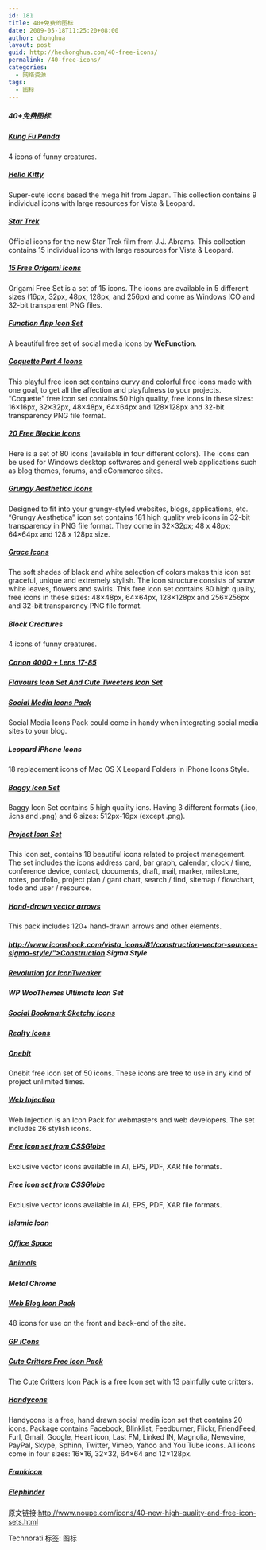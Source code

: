 ```yaml
---
id: 181
title: 40+免费的图标
date: 2009-05-18T11:25:20+08:00
author: chonghua
layout: post
guid: http://hechonghua.com/40-free-icons/
permalink: /40-free-icons/
categories:
  - 网络资源
tags:
  - 图标
---
```

##### 40+免费图标.

<!--more-->

##### [Kung Fu Panda](http://mhmoodzaidan.deviantart.com/art/Kung-Fu-Panda-119349301)

[](http://mhmoodzaidan.deviantart.com/art/Kung-Fu-Panda-119349301)

4 icons of funny creatures.

##### [Hello Kitty](http://iconfactory.com/freeware/preview/helo)

[](http://iconfactory.com/freeware/preview/helo)

Super-cute icons based the mega hit from Japan. This collection contains 9 individual icons with large resources for Vista & Leopard.

##### [Star Trek](http://iconfactory.com/freeware/preview/trxi) 

[](http://iconfactory.com/freeware/preview/trxi)

Official icons for the new Star Trek film from J.J. Abrams. This collection contains 15 individual icons with large resources for Vista & Leopard.

##### [15 Free Origami Icons](http://icondock.com/free/15-free-origami-icons)

[](http://icondock.com/free/15-free-origami-icons)

Origami Free Set is a set of 15 icons. The icons are available in 5 different sizes (16px, 32px, 48px, 128px, and 256px) and come as Windows ICO and 32-bit transparent PNG files. 

##### [Function App Icon Set](http://wefunction.com/2009/05/free-social-icons-app-icons/)

[](http://wefunction.com/2009/05/free-social-icons-app-icons/)

A beautiful free set of social media icons by **WeFunction**.

##### [Coquette Part 4 Icons](http://dryicons.com/free-icons/preview/coquette-part-4-icons-set/)

[](http://dryicons.com/free-icons/preview/coquette-part-4-icons-set/)

This playful free icon set contains curvy and colorful free icons made with one goal, to get all the affection and playfulness to your projects. “Coquette” free icon set contains 50 high quality, free icons in these sizes: 16×16px, 32×32px, 48×48px, 64×64px and 128×128px and 32-bit transparency PNG file format.

##### [20 Free Blockie Icons](http://icondock.com/free/20-free-blockie-icons)

[](http://icondock.com/free/20-free-blockie-icons)

Here is a set of 80 icons (available in four different colors). The icons can be used for Windows desktop softwares and general web applications such as blog themes, forums, and eCommerce sites.

##### [Grungy Aesthetica Icons](http://dryicons.com/free-icons/preview/grungy-aesthetica-icons-set/)

[](http://dryicons.com/free-icons/preview/grungy-aesthetica-icons-set/)

Designed to fit into your grungy-styled websites, blogs, applications, etc. “Grungy Aesthetica” icon set contains 181 high quality web icons in 32-bit transparency in PNG file format. They come in 32×32px; 48 x 48px; 64×64px and 128 x 128px size.

##### [Grace Icons](http://dryicons.com/free-icons/preview/grace-icons-set/)

[](http://dryicons.com/free-icons/preview/grace-icons-set/)

The soft shades of black and white selection of colors makes this icon set graceful, unique and extremely stylish. The icon structure consists of snow white leaves, flowers and swirls. This free icon set contains 80 high quality, free icons in these sizes: 48×48px, 64×64px, 128×128px and 256×256px and 32-bit transparency PNG file format.

##### Block Creatures</p> 

4 icons of funny creatures.

##### [Canon 400D + Lens 17-85](http://www.midtonedesign.com/portfolio/category/goodies/)

[](http://www.midtonedesign.com/portfolio/category/goodies/)

##### [Flavours Icon Set And Cute Tweeters Icon Set](http://www.smashingmagazine.com/2009/01/23/friday-freebies-flavours-icon-set-and-cute-tweeters-icon-set/)

[](http://www.smashingmagazine.com/2009/01/23/friday-freebies-flavours-icon-set-and-cute-tweeters-icon-set/)

[](http://www.smashingmagazine.com/2009/01/23/friday-freebies-flavours-icon-set-and-cute-tweeters-icon-set/)

##### [Social Media Icons Pack](http://www.blogperfume.com/social-media-icons-pack-in-3-sizes-for-download/)

[](http://www.blogperfume.com/social-media-icons-pack-in-3-sizes-for-download/)

Social Media Icons Pack could come in handy when integrating social media sites to your blog.

##### Leopard iPhone Icons</p> 

18 replacement icons of Mac OS X Leopard Folders in iPhone Icons Style.

##### [Baggy Icon Set](http://freebiesdock.com/baggy-icon-set-released/)

[](http://freebiesdock.com/baggy-icon-set-released/)

Baggy Icon Set contains 5 high quality icns. Having 3 different formats (.ico, .icns and .png) and 6 sizes: 512px-16px (except .png).

##### [Project Icon Set](http://www.smashingmagazine.com/2009/04/27/project-icon-set-for-free-download/)

[](http://www.smashingmagazine.com/2009/04/27/project-icon-set-for-free-download/)

This icon set, contains 18 beautiful icons related to project management. The set includes the icons address card, bar graph, calendar, clock / time, conference device, contact, documents, draft, mail, marker, milestone, notes, portfolio, project plan / gant chart, search / find, sitemap / flowchart, todo and user / resource.

##### [Hand-drawn vector arrows](http://thinkdesignblog.com/120-handdrawn-vector-arrows.htm)

[](http://thinkdesignblog.com/120-handdrawn-vector-arrows.htm)

This pack includes 120+ hand-drawn arrows and other elements.

##### http://www.iconshock.com/vista_icons/81/construction-vector-sources-sigma-style/">Construction Sigma Style</p> 

##### [Revolution for IconTweaker](http://shamka.deviantart.com/art/Revolution-for-IconTweaker-112327717)

[](http://shamka.deviantart.com/art/Revolution-for-IconTweaker-112327717)

##### WP WooThemes Ultimate Icon Set</p> 

##### [Social Bookmark Sketchy Icons](http://www.snap2objects.com/2009/02/05/social-bookmark-sketchy-icons/)

[](http://www.snap2objects.com/2009/02/05/social-bookmark-sketchy-icons/)

##### [Realty Icons](http://vlademareous.deviantart.com/art/realty-icons-106500108)

[](http://vlademareous.deviantart.com/art/realty-icons-106500108)

##### [Onebit](http://www.icojoy.com/articles/44/) 

[](http://www.icojoy.com/articles/44/)

Onebit free icon set of 50 icons. These icons are free to use in any kind of project unlimited times.

##### [Web Injection](http://www.tutorial9.net/resources/free-icon-pack-web-injection/)

[](http://www.tutorial9.net/resources/free-icon-pack-web-injection/)

Web Injection is an Icon Pack for webmasters and web developers. The set includes 26 stylish icons.

##### [Free icon set from CSSGlobe](http://cssglobe.com/post/3949/interview-with-logo-designer-luka-pensa)

[](http://cssglobe.com/post/3949/interview-with-logo-designer-luka-pensa)

Exclusive vector icons available in AI, EPS, PDF, XAR file formats.

##### [Free icon set from CSSGlobe](http://delta909.deviantart.com/art/PoleStack-102221509)

[](http://delta909.deviantart.com/art/PoleStack-102221509)

Exclusive vector icons available in AI, EPS, PDF, XAR file formats.

##### [Islamic Icon](http://ademmm.deviantart.com/art/Islamic-Icon-122467965)

[](http://ademmm.deviantart.com/art/Islamic-Icon-122467965)

##### [Office Space](http://www.visualpharm.com/office_space_icon_set/)

[](http://www.visualpharm.com/office_space_icon_set/)

##### [Animals](http://www.visualpharm.com/animals_icon_set/)

[](http://www.visualpharm.com/animals_icon_set/)

##### Metal Chrome</p> 

##### [Web Blog Icon Pack](http://semlabs.co.uk/journal/sem-labs-web-blog-icon-pack)

[](http://semlabs.co.uk/journal/sem-labs-web-blog-icon-pack)

48 icons for use on the front and back-end of the site.

##### [GP iCons](http://myspace4art.deviantart.com/art/GP-iCons-109636549)

[](http://myspace4art.deviantart.com/art/GP-iCons-109636549)

##### [Cute Critters Free Icon Pack](http://www.tutorial9.net/resources/cute-critters-free-icon-pack/)

[](http://www.tutorial9.net/resources/cute-critters-free-icon-pack/)

The Cute Critters Icon Pack is a free Icon set with 13 painfully cute critters.

##### [Handycons](http://www.jankoatwarpspeed.com/post/2009/02/23/Handycons-2-another-free-hand-drawn-icon-set.aspx)

[](http://www.jankoatwarpspeed.com/post/2009/02/23/Handycons-2-another-free-hand-drawn-icon-set.aspx)

Handycons is a free, hand drawn social media icon set that contains 20 icons. Package contains Facebook, Blinklist, Feedburner, Flickr, FriendFeed, Furl, Gmail, Google, Heart icon, Last FM, Linked IN, Magnolia, Newsvine, PayPal, Skype, Sphinn, Twitter, Vimeo, Yahoo and You Tube icons. All icons come in four sizes: 16×16, 32×32, 64×64 and 12×128px.

##### [Frankicon](http://slartibartmads.deviantart.com/art/Frankicon-122673416) 

[](http://slartibartmads.deviantart.com/art/Frankicon-122673416)

##### [Elephinder](http://mimoguz.deviantart.com/art/Elephinder-120592536)

[](http://mimoguz.deviantart.com/art/Elephinder-120592536)

原文链接:http://www.noupe.com/icons/40-new-high-quality-and-free-icon-sets.html

<div style="padding-bottom: 0px; margin: 0px; padding-left: 0px; padding-right: 0px; display: inline; float: none; padding-top: 0px" id="scid:0767317B-992E-4b12-91E0-4F059A8CECA8:4f06dd3f-6a0f-47ea-808e-28cdbb84f3c4" class="wlWriterEditableSmartContent">
  Technorati 标签: 图标
</div>